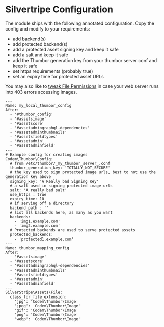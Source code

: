 # Silvertripe Configuration

The module ships with the following annotated configuration.
Copy the config and modify to your requirements:

* add backend(s)
* add protected backend(s)
* add a protected asset signing key and keep it safe
* add a salt and keep it safe
* add the Thumbor generation key from your thumbor server conf and keep it safe
* set https requirements (probably true)
* set an expiry time for protected asset URLs

You may also like to [tweak File Permissions](./003_File_Permissions.md) in case your web server runs into 403 errors accessing images.

```
---
Name: my_local_thumbor_config
After:
  - '#thumbor_config'
  - '#assetsimage'
  - '#assetscore'
  - '#assetadmingraphql-dependencies'
  - '#assetadminthumbnails'
  - '#assetsfieldtypes'
  - '#assetadmin'
  - '#assetadminfield'
---
# Example config for creating images
Codem\Thumbor\Config:
  # from /etc/thumbor/_my_thumbor_server_.conf
  thumbor_generation_key: 'TOTALLY_NOT_SECURE'
  # the key used to sign protected image urls, best to not use the generation key above
  signing_key: 'A Really bad Signing Key'
  # a salt used in signing protected image urls
  salt: 'A really bad salt'
  use_https : true
  expiry_time: 10
  # if serving off a directory
  backend_path : ''
  # list all backends here, as many as you want
  backends:
    - 'img1.example.com'
    - 'img2.example.com'
  # Protected backends are used to serve protected assets
  protected_backends:
    - 'protected1.example.com'
---
Name: thumbor_mapping_config
After:
  - '#assetsimage'
  - '#assetscore'
  - '#assetadmingraphql-dependencies'
  - '#assetadminthumbnails'
  - '#assetsfieldtypes'
  - '#assetadmin'
  - '#assetadminfield'
---
SilverStripe\Assets\File:
  class_for_file_extension:
    'jpg': 'Codem\Thumbor\Image'
    'jpeg': 'Codem\Thumbor\Image'
    'gif': 'Codem\Thumbor\Image'
    'png': 'Codem\Thumbor\Image'
    'webp': 'Codem\Thumbor\Image'
```

